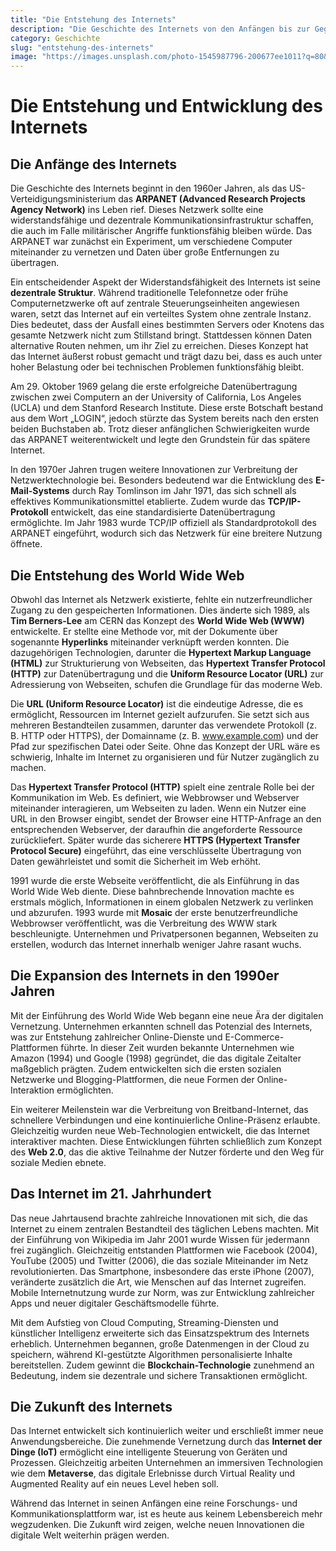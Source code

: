 ```yaml
---
title: "Die Entstehung des Internets"
description: "Die Geschichte des Internets von den Anfängen bis zur Gegenwart."
category: Geschichte
slug: "entstehung-des-internets"
image: "https://images.unsplash.com/photo-1545987796-200677ee1011?q=80&w=3456&auto=format&fit=crop&ixlib=rb-4.0.3&ixid=M3wxMjA3fDB8MHxwaG90by1wYWdlfHx8fGVufDB8fHx8fA%3D%3D"
---
```

# Die Entstehung und Entwicklung des Internets

## Die Anfänge des Internets

Die Geschichte des Internets beginnt in den 1960er Jahren, als das US-Verteidigungsministerium das **ARPANET (Advanced Research Projects Agency Network)** ins Leben rief. Dieses Netzwerk sollte eine widerstandsfähige und dezentrale Kommunikationsinfrastruktur schaffen, die auch im Falle militärischer Angriffe funktionsfähig bleiben würde. Das ARPANET war zunächst ein Experiment, um verschiedene Computer miteinander zu vernetzen und Daten über große Entfernungen zu übertragen. 

Ein entscheidender Aspekt der Widerstandsfähigkeit des Internets ist seine **dezentrale Struktur**. Während traditionelle Telefonnetze oder frühe Computernetzwerke oft auf zentrale Steuerungseinheiten angewiesen waren, setzt das Internet auf ein verteiltes System ohne zentrale Instanz. Dies bedeutet, dass der Ausfall eines bestimmten Servers oder Knotens das gesamte Netzwerk nicht zum Stillstand bringt. Stattdessen können Daten alternative Routen nehmen, um ihr Ziel zu erreichen. Dieses Konzept hat das Internet äußerst robust gemacht und trägt dazu bei, dass es auch unter hoher Belastung oder bei technischen Problemen funktionsfähig bleibt.

Am 29. Oktober 1969 gelang die erste erfolgreiche Datenübertragung zwischen zwei Computern an der University of California, Los Angeles (UCLA) und dem Stanford Research Institute. Diese erste Botschaft bestand aus dem Wort „LOGIN“, jedoch stürzte das System bereits nach den ersten beiden Buchstaben ab. Trotz dieser anfänglichen Schwierigkeiten wurde das ARPANET weiterentwickelt und legte den Grundstein für das spätere Internet. 

In den 1970er Jahren trugen weitere Innovationen zur Verbreitung der Netzwerktechnologie bei. Besonders bedeutend war die Entwicklung des **E-Mail-Systems** durch Ray Tomlinson im Jahr 1971, das sich schnell als effektives Kommunikationsmittel etablierte. Zudem wurde das **TCP/IP-Protokoll** entwickelt, das eine standardisierte Datenübertragung ermöglichte. Im Jahr 1983 wurde TCP/IP offiziell als Standardprotokoll des ARPANET eingeführt, wodurch sich das Netzwerk für eine breitere Nutzung öffnete.

## Die Entstehung des World Wide Web

Obwohl das Internet als Netzwerk existierte, fehlte ein nutzerfreundlicher Zugang zu den gespeicherten Informationen. Dies änderte sich 1989, als **Tim Berners-Lee** am CERN das Konzept des **World Wide Web (WWW)** entwickelte. Er stellte eine Methode vor, mit der Dokumente über sogenannte **Hyperlinks** miteinander verknüpft werden konnten. Die dazugehörigen Technologien, darunter die **Hypertext Markup Language (HTML)** zur Strukturierung von Webseiten, das **Hypertext Transfer Protocol (HTTP)** zur Datenübertragung und die **Uniform Resource Locator (URL)** zur Adressierung von Webseiten, schufen die Grundlage für das moderne Web.

Die **URL (Uniform Resource Locator)** ist die eindeutige Adresse, die es ermöglicht, Ressourcen im Internet gezielt aufzurufen. Sie setzt sich aus mehreren Bestandteilen zusammen, darunter das verwendete Protokoll (z. B. HTTP oder HTTPS), der Domainname (z. B. www.example.com) und der Pfad zur spezifischen Datei oder Seite. Ohne das Konzept der URL wäre es schwierig, Inhalte im Internet zu organisieren und für Nutzer zugänglich zu machen.

Das **Hypertext Transfer Protocol (HTTP)** spielt eine zentrale Rolle bei der Kommunikation im Web. Es definiert, wie Webbrowser und Webserver miteinander interagieren, um Webseiten zu laden. Wenn ein Nutzer eine URL in den Browser eingibt, sendet der Browser eine HTTP-Anfrage an den entsprechenden Webserver, der daraufhin die angeforderte Ressource zurückliefert. Später wurde das sicherere **HTTPS (Hypertext Transfer Protocol Secure)** eingeführt, das eine verschlüsselte Übertragung von Daten gewährleistet und somit die Sicherheit im Web erhöht.

1991 wurde die erste Webseite veröffentlicht, die als Einführung in das World Wide Web diente. Diese bahnbrechende Innovation machte es erstmals möglich, Informationen in einem globalen Netzwerk zu verlinken und abzurufen. 1993 wurde mit **Mosaic** der erste benutzerfreundliche Webbrowser veröffentlicht, was die Verbreitung des WWW stark beschleunigte. Unternehmen und Privatpersonen begannen, Webseiten zu erstellen, wodurch das Internet innerhalb weniger Jahre rasant wuchs.

## Die Expansion des Internets in den 1990er Jahren

Mit der Einführung des World Wide Web begann eine neue Ära der digitalen Vernetzung. Unternehmen erkannten schnell das Potenzial des Internets, was zur Entstehung zahlreicher Online-Dienste und E-Commerce-Plattformen führte. In dieser Zeit wurden bekannte Unternehmen wie Amazon (1994) und Google (1998) gegründet, die das digitale Zeitalter maßgeblich prägten. Zudem entwickelten sich die ersten sozialen Netzwerke und Blogging-Plattformen, die neue Formen der Online-Interaktion ermöglichten.

Ein weiterer Meilenstein war die Verbreitung von Breitband-Internet, das schnellere Verbindungen und eine kontinuierliche Online-Präsenz erlaubte. Gleichzeitig wurden neue Web-Technologien entwickelt, die das Internet interaktiver machten. Diese Entwicklungen führten schließlich zum Konzept des **Web 2.0**, das die aktive Teilnahme der Nutzer förderte und den Weg für soziale Medien ebnete.

## Das Internet im 21. Jahrhundert

Das neue Jahrtausend brachte zahlreiche Innovationen mit sich, die das Internet zu einem zentralen Bestandteil des täglichen Lebens machten. Mit der Einführung von Wikipedia im Jahr 2001 wurde Wissen für jedermann frei zugänglich. Gleichzeitig entstanden Plattformen wie Facebook (2004), YouTube (2005) und Twitter (2006), die das soziale Miteinander im Netz revolutionierten. Das Smartphone, insbesondere das erste iPhone (2007), veränderte zusätzlich die Art, wie Menschen auf das Internet zugreifen. Mobile Internetnutzung wurde zur Norm, was zur Entwicklung zahlreicher Apps und neuer digitaler Geschäftsmodelle führte.

Mit dem Aufstieg von Cloud Computing, Streaming-Diensten und künstlicher Intelligenz erweiterte sich das Einsatzspektrum des Internets erheblich. Unternehmen begannen, große Datenmengen in der Cloud zu speichern, während KI-gestützte Algorithmen personalisierte Inhalte bereitstellen. Zudem gewinnt die **Blockchain-Technologie** zunehmend an Bedeutung, indem sie dezentrale und sichere Transaktionen ermöglicht.

## Die Zukunft des Internets

Das Internet entwickelt sich kontinuierlich weiter und erschließt immer neue Anwendungsbereiche. Die zunehmende Vernetzung durch das **Internet der Dinge (IoT)** ermöglicht eine intelligente Steuerung von Geräten und Prozessen. Gleichzeitig arbeiten Unternehmen an immersiven Technologien wie dem **Metaverse**, das digitale Erlebnisse durch Virtual Reality und Augmented Reality auf ein neues Level heben soll. 

Während das Internet in seinen Anfängen eine reine Forschungs- und Kommunikationsplattform war, ist es heute aus keinem Lebensbereich mehr wegzudenken. Die Zukunft wird zeigen, welche neuen Innovationen die digitale Welt weiterhin prägen werden.


